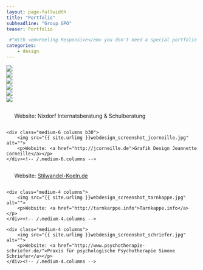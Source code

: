 ```yaml
---
layout: page-fullwidth
title: "Portfolio"
subheadline: "Group GPO"
teaser: Portfolio

 #"With <em>Feeling Responsive</em> you don't need a special portfolio template. Just check out the great possibilities of the <a href='http://foundation.zurb.com/docs/components/grid.html'>foundation grid</a> and experiment with it."
categories:
    - design
---
```

<!--more-->

<img src="https://wave5.github.io/wave5.github.io-feeling-responsive/images_groupgpo/gpo1.png"><br>
<img src="https://wave5.github.io/wave5.github.io-feeling-responsive/images_groupgpo/gpo2.png"><br>
<img src="https://wave5.github.io/wave5.github.io-feeling-responsive/images_groupgpo/gpo3.png"><br>
<img src="https://wave5.github.io/wave5.github.io-feeling-responsive/images_groupgpo/gpo4.png"><br>
<img src="https://wave5.github.io/wave5.github.io-feeling-responsive/images_groupgpo/gpo5.png"><br>
<img src="https://wave5.github.io/wave5.github.io-feeling-responsive/images_groupgpo/gpo6.png"><br>



<div class="row t60">
    <div class="medium-6 columns b30">
        <img src="{{ site.urlimg }}webdesign_screenshot_nixdorf.jpg" alt="">
        <p> Website: Nixdorf Internatsberatung &amp; Schulberatung</p>
    </div><!-- /.medium-6.columns -->

    <div class="medium-6 columns b30">
        <img src="{{ site.urlimg }}webdesign_screenshot_jcorneille.jpg" alt="">
        <p>Website: <a href="http://jcorneille.de">Grafik Design Jeannette Corneille</a></p>
    </div><!-- /.medium-6.columns -->
</div><!-- /.row -->


<div class="row t30">
    <div class="medium-4 columns">
        <img src="{{ site.urlimg }}webdesign_screenshot_stilwandel.jpg" alt="">
        <p>Website: <a href="http://stilwandel-koeln.de">Stilwandel-Koeln.de</a></p>
    </div><!-- /.medium-4.columns -->

    <div class="medium-4 columns">
        <img src="{{ site.urlimg }}webdesign_screenshot_tarnkappe.jpg" alt="">
        <p>Website: <a href="http://tarnkarppe.info">Tarnkappe.info</a></p>
    </div><!-- /.medium-4.columns -->

    <div class="medium-4 columns">
        <img src="{{ site.urlimg }}webdesign_screenshot_schriefer.jpg" alt="">
        <p>Website: <a href="http://www.psychotherapie-schriefer.de/">Praxis für psychologische Psychotherapie Simone Schriefer</a></p>
    </div><!-- /.medium-4.columns -->
</div><!-- /.row -->
